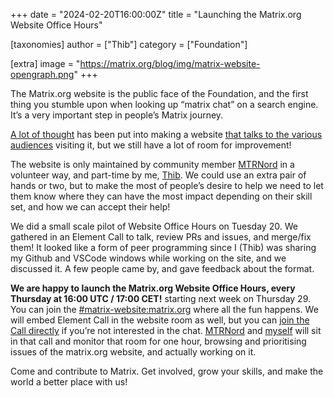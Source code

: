 +++
date = "2024-02-20T16:00:00Z"
title = "Launching the Matrix.org Website Office Hours"

[taxonomies]
author = ["Thib"]
category = ["Foundation"]

[extra]
image = "https://matrix.org/blog/img/matrix-website-opengraph.png"
+++

The Matrix.org website is the public face of the Foundation, and the first thing you stumble upon when looking up “matrix chat” on a search engine. It’s a very important step in people’s Matrix journey.

[A lot of thought](https://github.com/matrix-org/matrix.org/issues/1502) has been put into making a website [that talks to the various audiences](https://github.com/matrix-org/matrix.org/issues/1543) visiting it, but we still have a lot of room for improvement!

The website is only maintained by community member [MTRNord](https://mtrnord.blog/) in a volunteer way, and part-time by me, [Thib](https://ergaster.org). We could use an extra pair of hands or two, but to make the most of people’s desire to help we need to let them know where they can have the most impact depending on their skill set, and how we can accept their help!

<!-- more -->

We did a small scale pilot of Website Office Hours on Tuesday 20. We gathered in an Element Call to talk, review PRs and issues, and merge/fix them! It looked like a form of peer programming since I (Thib) was sharing my Github and VSCode windows while working on the site, and we discussed it. A few people came by, and gave feedback about the format.

**We are happy to launch the Matrix.org Website Office Hours, every Thursday at 16:00 UTC / 17:00 CET!** starting next week on Thursday 29. You can join the [#matrix-website:matrix.org](https://matrix.to/#/%23matrix.org-website:matrix.org) where all the fun happens. We will embed Element Call in the website room as well, but you can [join the Call directly](https://call.element.io/room/#/matrixorg-website-office-hour?roomId=!kzyGmYCZimtZaSOVyP:call.ems.host&password=_ufRbbGJcRX8rwNXNo4atQ) if you’re not interested in the chat. [MTRNord](https://mtrnord.blog/) and [myself](https://ergaster.org) will sit in that call and monitor that room for one hour, browsing and prioritising issues of the matrix.org website, and actually working on it.

Come and contribute to Matrix. Get involved, grow your skills, and make the world a better place with us!
